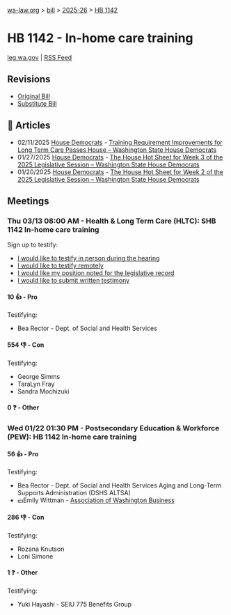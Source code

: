 [wa-law.org](/) > [bill](/bill/) > [2025-26](/bill/2025-26/) > [HB 1142](/bill/2025-26/hb/1142/)

# HB 1142 - In-home care training
[leg.wa.gov](https://app.leg.wa.gov/billsummary?BillNumber=1142&Year=2025&Initiative=false) | [RSS Feed](./rss.xml)

## Revisions
* [Original Bill](1/)
* [Substitute Bill](S/)

## 📰 Articles
* 02/11/2025 [House Democrats](/org/house_democrats/) - [Training Requirement Improvements for Long Term Care Passes House – Washington State House Democrats](https://housedemocrats.wa.gov/blog/2025/02/11/training-requirement-improvements-for-long-term-care-passes-house/#:~:text=House%20Bill%201142)
* 01/27/2025 [House Democrats](/org/house_democrats/) - [The House Hot Sheet for Week 3 of the 2025 Legislative Session – Washington State House Democrats](https://housedemocrats.wa.gov/blog/2025/01/27/the-house-hot-sheet-for-week-3-of-the-2025-legislative-session/#:~:text=HB%201142)
* 01/20/2025 [House Democrats](/org/house_democrats/) - [The House Hot Sheet for Week 2 of the 2025 Legislative Session – Washington State House Democrats](https://housedemocrats.wa.gov/blog/2025/01/20/the-house-hot-sheet-for-week-2-of-the-2025-legislative-session/#:~:text=HB%201142)

## Meetings
### Thu 03/13 08:00 AM - Health & Long Term Care (HLTC): SHB 1142 In-home care training
Sign up to testify:
* [I would like to testify in person during the hearing](https://app.leg.wa.gov/csi/Testifier/Add?chamber=House&mId=32985&aId=165355&caId=26304&tId=1)
* [I would like to testify remotely](https://app.leg.wa.gov/csi/Testifier/Add?chamber=House&mId=32985&aId=165355&caId=26304&tId=2)
* [I would like my position noted for the legislative record](https://app.leg.wa.gov/csi/Testifier/Add?chamber=House&mId=32985&aId=165355&caId=26304&tId=3)
* [I would like to submit written testimony](https://app.leg.wa.gov/csi/Testifier/Add?chamber=House&mId=32985&aId=165355&caId=26304&tId=4)

#### 10 👍 - Pro
Testifying:
* Bea Rector - Dept. of Social and Health Services

#### 554 👎 - Con
Testifying:
* George Simms
* TaraLyn Fray
* Sandra Mochizuki

#### 0 ❓ - Other

### Wed 01/22 01:30 PM - Postsecondary Education & Workforce (PEW): HB 1142 In-home care training
#### 56 👍 - Pro
Testifying:
* Bea Rector - Dept. of Social and Health Services Aging and Long-Term Supports Administration (DSHS ALTSA)
* 💵Emily Wittman - [Association of Washington Business](/org/association_of_washington_business/)

#### 286 👎 - Con
Testifying:
* Rozana Knutson
* Loni Simone

#### 1 ❓ - Other
Testifying:
* Yuki Hayashi - SEIU 775 Benefits Group

